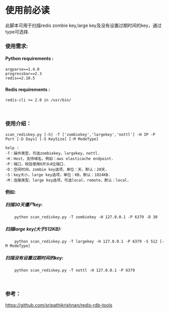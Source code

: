 使用前必读
===========

此脚本可用于扫描redis zombie key,large key及没有设置过期时间的key，通过type可选择.
<br/> 

### 使用需求:
#### Python requirements : 
    argparse==1.4.0
    progressbar==2.3
    redis==2.10.5
#### Redis requirements :
    redis-cli >= 2.8 in /usr/bin/
<br/> 

### 使用介绍：
    scan_rediskey.py [-h] -T ['zombiekey','largekey','nottl'] -H IP -P Port [-D Days] [-S KeySize] [-M ModeType]
    
    help :
    -T：操作类型，可选zombiekey，largekey，nottl.
    -H：Host，支持域名，例如：aws elasticache endpoint.
    -P：端口，校验使用6开头4位端口.
    -D：空闲时间，zombie key选项，单位：天，默认：20天.
    -S：key大小，large key选项，单位：KB，默认：1024KB.
    -M：连接类型，large key选项，可选local，remote，默认：local.
#### 例如:
##### 扫描30天僵尸key:
```
    python scan_rediskey.py -T zombiekey -H 127.0.0.1 -P 6379 -D 30
```
##### 扫描large key(大于512KB):
```
    python scan_rediskey.py -T largekey -H 127.0.0.1 -P 6379 -S 512 [-M ModeType]
```
##### 扫描没有设置过期时间的key:
```
    python scan_rediskey.py -T nottl -H 127.0.0.1 -P 6379
```
<br/> 

### 参考：
  https://github.com/sripathikrishnan/redis-rdb-tools
